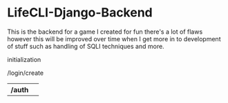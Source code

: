 # LifeCLI-Django-Backend
This is the backend for a game I created for fun there's a lot of flaws however this will be improved over time when I get more in to development of stuff such as handling of SQLI techniques and more.

initialization
<table>
    <th> /auth </th>
  </td>
  <td>
    <tr>/login</tr>
    <tr>/create</tr>
  </td>
</table>
